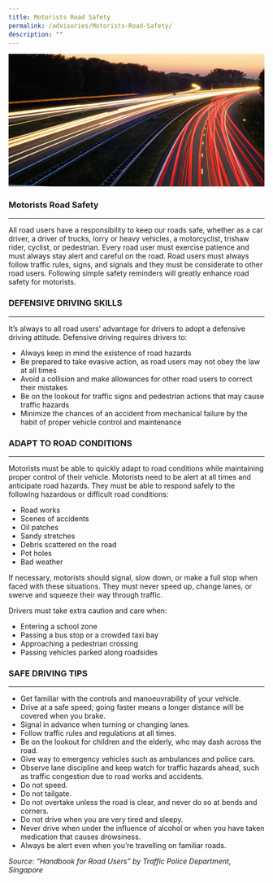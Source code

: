```yaml
---
title: Motorists Road Safety
permalink: /advisories/Motorists-Road-Safety/
description: ""
---
```

![](/images/motorist.jpg)

### Motorists Road Safety
------------------------------------------

All road users have a responsibility to keep our roads safe, whether as a car driver, a driver of trucks, lorry or heavy vehicles, a motorcyclist, trishaw rider, cyclist, or pedestrian. Every road user must exercise patience and must always stay alert and careful on the road. Road users must always follow traffic rules, signs, and signals and they must be considerate to other road users. Following simple safety reminders will greatly enhance road safety for motorists.

### DEFENSIVE DRIVING SKILLS
------------------------

It’s always to all road users’ advantage for drivers to adopt a defensive driving attitude. Defensive driving requires drivers to:

*   Always keep in mind the existence of road hazards
*   Be prepared to take evasive action, as road users may not obey the law at all times
*   Avoid a collision and make allowances for other road users to correct their mistakes
*   Be on the lookout for traffic signs and pedestrian actions that may cause traffic hazards
*   Minimize the chances of an accident from mechanical failure by the habit of proper vehicle control and maintenance

### ADAPT TO ROAD CONDITIONS
------------------------

Motorists must be able to quickly adapt to road conditions while maintaining proper control of their vehicle. Motorists need to be alert at all times and anticipate road hazards. They must be able to respond safely to the following hazardous or difficult road conditions:

*   Road works
*   Scenes of accidents
*   Oil patches
*   Sandy stretches
*   Debris scattered on the road
*   Pot holes
*   Bad weather

If necessary, motorists should signal, slow down, or make a full stop when faced with these situations. They must never speed up, change lanes, or swerve and squeeze their way through traffic.

Drivers must take extra caution and care when:

*   Entering a school zone
*   Passing a bus stop or a crowded taxi bay
*   Approaching a pedestrian crossing
*   Passing vehicles parked along roadsides

### SAFE DRIVING TIPS
-----------------

*   Get familiar with the controls and manoeuvrability of your vehicle.
*   Drive at a safe speed; going faster means a longer distance will be covered when you brake.
*   Signal in advance when turning or changing lanes.
*   Follow traffic rules and regulations at all times.
*   Be on the lookout for children and the elderly, who may dash across the road.
*   Give way to emergency vehicles such as ambulances and police cars.
*   Observe lane discipline and keep watch for traffic hazards ahead, such as traffic congestion due to road works and accidents.
*   Do not speed.
*   Do not tailgate.
*   Do not overtake unless the road is clear, and never do so at bends and corners.
*   Do not drive when you are very tired and sleepy.
*   Never drive when under the influence of alcohol or when you have taken medication that causes drowsiness.
*   Always be alert even when you’re travelling on familiar roads.

_Source: “Handbook for Road Users” by Traffic Police Department, Singapore_